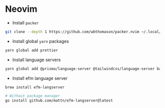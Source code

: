 # Neovim

- Install `packer`

```sh
git clone --depth 1 https://github.com/wbthomason/packer.nvim ~/.local/share/nvim/site/pack/packer/start/packer.nvim
```

- Install global `yarn` packages

```sh
yarn global add prettier
```

- Install language servers

```sh
yarn global add @prisma/language-server @tailwindcss/language-server bash-language-server graphql-language-service-cli typescript-language-server vscode-langservers-extracted yaml-language-server
```

- Install efm language server

```sh
brew install efm-langserver
```

```sh
# Without package manager
go install github.com/mattn/efm-langserver@latest
```
